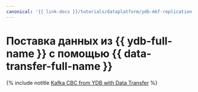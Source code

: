 ```yaml
---
canonical: '{{ link-docs }}/tutorials/dataplatform/ydb-mkf-replication'
---
```


# Поставка данных из {{ ydb-full-name }} с помощью {{ data-transfer-full-name }}

{% include notitle [Kafka СВС from YDB with Data Transfer](../../../_tutorials/dataplatform/data-transfer-ydb-mkf.md) %}
